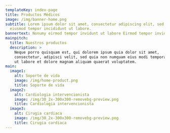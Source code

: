 ```yaml
---
templateKey: index-page
title: Productos Médicos
image: /img/banner-home.png
subtitle: Lorem ipsum dolor sit amet, consectetur adipiscing elit, sed do
  eiusmod tempor incididunt ut labore.
bannertext: Nonumy eirmod tempor invidunt ut labore Eirmod tempor invidunt ut labore.
mainpitch:
  title: Nuestros productos
  description: >
    Neque porro quisquam est, qui dolorem ipsum quia dolor sit amet,
    consectetur, adipisci velit, sed quia non numquam eius modi tempora incidunt
    ut labore et dolore magnam aliquam quaerat voluptatem. 
main:
  image1:
    alt: Soporte de vida
    image: /img/home-product.png
    title: Soporte de vida
  image2:
    alt: Cardiologia intervencionista
    image: /img/30_2x-300x300-removebg-preview.png
    title: Cardiologia intervencionista
  image3:
    alt: Cirugia cardiaca
    image: /img/30_2x-300x300-removebg-preview.png
    title: Cirugia cardiaca
---
```


